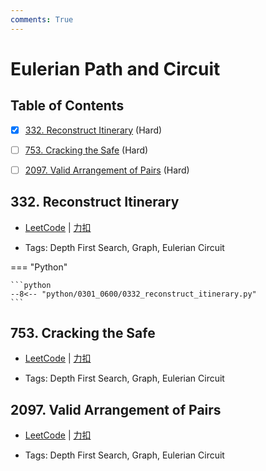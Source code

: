```yaml
---
comments: True
---
```


# Eulerian Path and Circuit

## Table of Contents

- [x] [332. Reconstruct Itinerary](#332-reconstruct-itinerary) (Hard)
- [ ] [753. Cracking the Safe](#753-cracking-the-safe) (Hard)
- [ ] [2097. Valid Arrangement of Pairs](#2097-valid-arrangement-of-pairs) (Hard)


## 332. Reconstruct Itinerary

-    [LeetCode](https://leetcode.com/problems/reconstruct-itinerary/) | [力扣](https://leetcode.cn/problems/reconstruct-itinerary/)

-   Tags: Depth First Search, Graph, Eulerian Circuit

=== "Python"

    ```python
    --8<-- "python/0301_0600/0332_reconstruct_itinerary.py"
    ```



## 753. Cracking the Safe

-    [LeetCode](https://leetcode.com/problems/cracking-the-safe/) | [力扣](https://leetcode.cn/problems/cracking-the-safe/)

-   Tags: Depth First Search, Graph, Eulerian Circuit



## 2097. Valid Arrangement of Pairs

-    [LeetCode](https://leetcode.com/problems/valid-arrangement-of-pairs/) | [力扣](https://leetcode.cn/problems/valid-arrangement-of-pairs/)

-   Tags: Depth First Search, Graph, Eulerian Circuit



